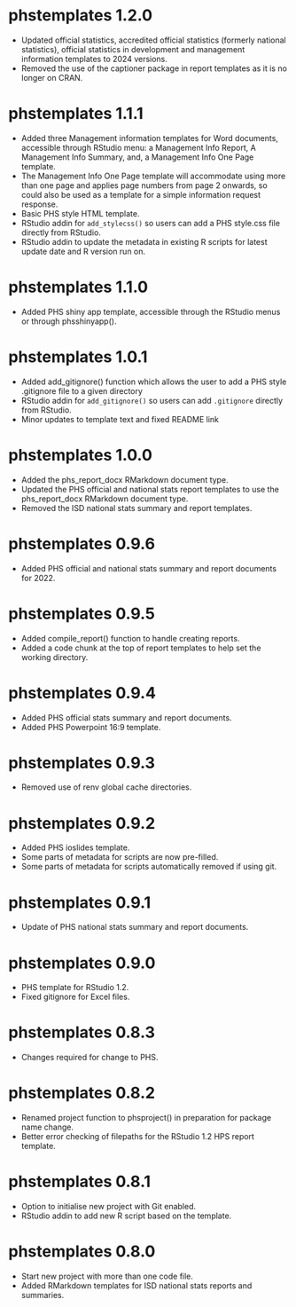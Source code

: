 # phstemplates 1.2.0

* Updated official statistics, accredited official statistics (formerly national statistics), official statistics in development and management information templates to 2024 versions.
* Removed the use of the captioner package in report templates as it is no longer on CRAN.

# phstemplates 1.1.1

* Added three Management information templates for Word documents, accessible through RStudio menu: a Management Info Report, A Management Info Summary, and, a Management Info One Page template.
* The Management Info One Page template will accommodate using more than one page and applies page numbers from page 2 onwards, so could also be used as a template for a simple information request response.
* Basic PHS style HTML template.
* RStudio addin for `add_stylecss()` so users can add a PHS style.css file directly from RStudio.
* RStudio addin to update the metadata in existing R scripts for latest update date and R version run on.

# phstemplates 1.1.0

* Added PHS shiny app template, accessible through the RStudio menus or through phsshinyapp().

# phstemplates 1.0.1

* Added add_gitignore() function which allows the user to add a PHS style .gitignore file to a given directory
* RStudio addin for `add_gitignore()` so users can add `.gitignore` directly from RStudio.
* Minor updates to template text and fixed README link

# phstemplates 1.0.0

* Added the phs_report_docx RMarkdown document type.
* Updated the PHS official and national stats report templates to use the phs_report_docx RMarkdown document type.
* Removed the ISD national stats summary and report templates.

# phstemplates 0.9.6

* Added PHS official and national stats summary and report documents for 2022.

# phstemplates 0.9.5

* Added compile_report() function to handle creating reports.
* Added a code chunk at the top of report templates to help set the working directory.

# phstemplates 0.9.4

* Added PHS official stats summary and report documents.
* Added PHS Powerpoint 16:9 template.

# phstemplates 0.9.3

* Removed use of renv global cache directories.

# phstemplates 0.9.2

* Added PHS ioslides template.
* Some parts of metadata for scripts are now pre-filled.
* Some parts of metadata for scripts automatically removed if using git.

# phstemplates 0.9.1

* Update of PHS national stats summary and report documents.

# phstemplates 0.9.0

* PHS template for RStudio 1.2.
* Fixed gitignore for Excel files.

# phstemplates 0.8.3

* Changes required for change to PHS.

# phstemplates 0.8.2

* Renamed project function to phsproject() in preparation for package name change.
* Better error checking of filepaths for the RStudio 1.2 HPS report template.

# phstemplates 0.8.1

* Option to initialise new project with Git enabled.
* RStudio addin to add new R script based on the template.

# phstemplates 0.8.0

* Start new project with more than one code file.
* Added RMarkdown templates for ISD national stats reports and summaries.
